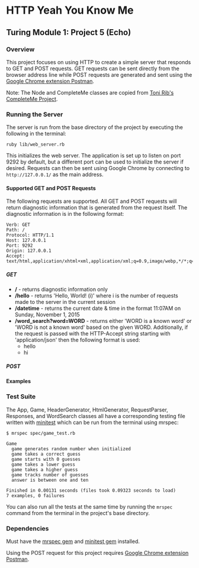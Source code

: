 # HTTP Yeah You Know Me
## Turing Module 1: Project 5 (Echo)

### Overview

This project focuses on using HTTP to create a simple server that responds to GET and POST requests. GET requests can be sent directly from the browser address line while POST requests are generated and sent using the [Google Chrome extension Postman](https://chrome.google.com/webstore/detail/postman/fhbjgbiflinjbdggehcddcbncdddomop?hl=en).

Note: The Node and CompleteMe classes are copied from [Toni Rib's CompleteMe Project](https://github.com/ToniRib/Complete_Me).

### Running the Server

The server is run from the base directory of the project by executing the following in the terminal:

```
ruby lib/web_server.rb
```

This initializes the web server. The application is set up to listen on port 9292 by default, but a different port can be used to initialize the server if desired. Requests can then be sent using Google Chrome by connecting to `http://127.0.0.1/` as the main address.

#### Supported GET and POST Requests

The following requests are supported. All GET and POST requests will return diagnostic information that is generated from the request itself. The diagnostic information is in the following format:

```
Verb: GET
Path: /
Protocol: HTTP/1.1
Host: 127.0.0.1
Port: 9292
Origin: 127.0.0.1
Accept: text/html,application/xhtml+xml,application/xml;q=0.9,image/webp,*/*;q=0.8
```

##### GET

* __/__ - returns diagnostic information only
* __/hello__ - returns 'Hello, World! (i)' where i is the number of requests made to the server in the current session
* __/datetime__ - returns the current date & time in the format 11:07AM on Sunday, November 1, 2015
* __/word_search?word=WORD__ - returns either 'WORD is a known word' or 'WORD is not a known word' based on the given WORD. Additionally, if the request is passed with the HTTP-Accept string starting with 'application/json' then the following format is used:
  * hello
  * hi

##### POST


#### Examples

### Test Suite

The App, Game, HeaderGenerator, HtmlGenerator, RequestParser, Responses, and WordSearch classes all have a corresponding testing file written with [minitest](https://github.com/seattlerb/minitest) which can be run from the terminal using mrspec:

```
$ mrspec spec/game_test.rb

Game
  game generates random number when initialized
  game takes a correct guess
  game starts with 0 guesses
  game takes a lower guess
  game takes a higher guess
  game tracks number of guesses
  answer is between one and ten

Finished in 0.00131 seconds (files took 0.09323 seconds to load)
7 examples, 0 failures
```

You can also run all the tests at the same time by running the `mrspec` command from the terminal in the project's base directory.

### Dependencies

Must have the [mrspec gem](https://github.com/JoshCheek/mrspec) and [minitest gem](https://github.com/seattlerb/minitest) installed.

Using the POST request for this project requires [Google Chrome extension Postman](https://chrome.google.com/webstore/detail/postman/fhbjgbiflinjbdggehcddcbncdddomop?hl=en).
